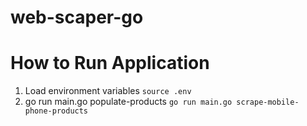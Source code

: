 # web-scaper-go

# How to Run Application
1. Load environment variables
`source .env`
2. go run main.go populate-products
`go run main.go scrape-mobile-phone-products`
